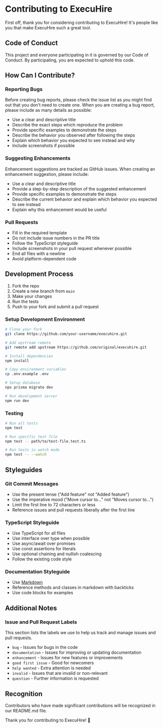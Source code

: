 # Contributing to ExecuHire

First off, thank you for considering contributing to ExecuHire! It's people like you that make ExecuHire such a great tool.

## Code of Conduct

This project and everyone participating in it is governed by our Code of Conduct. By participating, you are expected to uphold this code.

## How Can I Contribute?

### Reporting Bugs

Before creating bug reports, please check the issue list as you might find out that you don't need to create one. When you are creating a bug report, please include as many details as possible:

* Use a clear and descriptive title
* Describe the exact steps which reproduce the problem
* Provide specific examples to demonstrate the steps
* Describe the behavior you observed after following the steps
* Explain which behavior you expected to see instead and why
* Include screenshots if possible

### Suggesting Enhancements

Enhancement suggestions are tracked as GitHub issues. When creating an enhancement suggestion, please include:

* Use a clear and descriptive title
* Provide a step-by-step description of the suggested enhancement
* Provide specific examples to demonstrate the steps
* Describe the current behavior and explain which behavior you expected to see instead
* Explain why this enhancement would be useful

### Pull Requests

* Fill in the required template
* Do not include issue numbers in the PR title
* Follow the TypeScript styleguide
* Include screenshots in your pull request whenever possible
* End all files with a newline
* Avoid platform-dependent code

## Development Process

1. Fork the repo
2. Create a new branch from `main`
3. Make your changes
4. Run the tests
5. Push to your fork and submit a pull request

### Setup Development Environment

```bash
# Clone your fork
git clone https://github.com/your-username/execuhire.git

# Add upstream remote
git remote add upstream https://github.com/original/execuhire.git

# Install dependencies
npm install

# Copy environment variables
cp .env.example .env

# Setup database
npx prisma migrate dev

# Run development server
npm run dev
```

### Testing

```bash
# Run all tests
npm test

# Run specific test file
npm test -- path/to/test-file.test.ts

# Run tests in watch mode
npm test -- --watch
```

## Styleguides

### Git Commit Messages

* Use the present tense ("Add feature" not "Added feature")
* Use the imperative mood ("Move cursor to..." not "Moves cursor to...")
* Limit the first line to 72 characters or less
* Reference issues and pull requests liberally after the first line

### TypeScript Styleguide

* Use TypeScript for all files
* Use interface over type when possible
* Use async/await over promises
* Use const assertions for literals
* Use optional chaining and nullish coalescing
* Follow the existing code style

### Documentation Styleguide

* Use [Markdown](https://guides.github.com/features/mastering-markdown/)
* Reference methods and classes in markdown with backticks
* Use code blocks for examples

## Additional Notes

### Issue and Pull Request Labels

This section lists the labels we use to help us track and manage issues and pull requests.

* `bug` - Issues for bugs in the code
* `documentation` - Issues for improving or updating documentation
* `enhancement` - Issues for new features or improvements
* `good first issue` - Good for newcomers
* `help wanted` - Extra attention is needed
* `invalid` - Issues that are invalid or non-relevant
* `question` - Further information is requested

## Recognition

Contributors who have made significant contributions will be recognized in our README.md file.

Thank you for contributing to ExecuHire! 🚀
